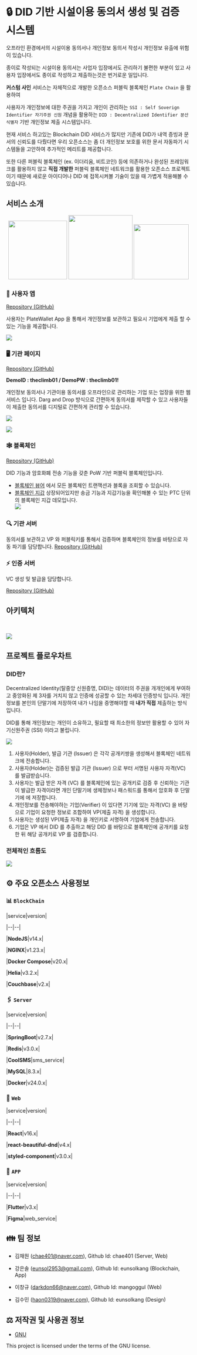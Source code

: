 
# :lock: DID 기반 시설이용 동의서 생성 및 검증 시스템



오프라인 환경에서의 시설이용 동의서나 개인정보 동의서 작성시 개인정보 유출에 위험이 있습니다.

종이로 작성되는 시설이용 동의서는 사업자 입장에서도 관리하기 불편한 부분이 있고 사용자 입장에서도 종이로 작성하고 제출하는것은 번거로운 일입니다.

  

**커스텀 사인** 서비스는 자체적으로 개발한 오픈소스 퍼블릭 블록체인 `Plate Chain` 을 활용하여

사용자가 개인정보에 대한 주권을 가지고 개인이 관리하는 `SSI : Self Soverign Identifier 자기주권 신원` 개념을 활용하는 `DID : Decentralized Identifier 분산 식별자` 기반 개인정보 제출 시스템입니다.

현재 서비스 하고있는 Blockchain DID 서비스가 많지만 기존에 DID가 내역 증빙과 문서의 신뢰도를 다뤘다면 우리 오픈소스는 좀 더 개인정보 보호를 위한 문서 자동파기 시스템들을 고안하여 추가적인 메리트를 제공합니다.

또한 다른 퍼블릭 블록체인 (ex. 이더리움, 비트코인) 등에 의존하거나 완성된 프레임워크를 활용하지 않고
**직접 개발한** 퍼블릭 블록체인 네트워크를 활용한 오픈소스 프로젝트이기 때문에 새로운 아이디어나 DID 에 접목시켜볼 기술이 있을 때 가볍게 적용해볼 수 있습니다. 

  

## 서비스 소개

<p  align="center">
<a  href="https://coral-piranha-fd5.notion.site/CustomSign-2521b412b83144498284b498f67f8a9d"><img  src="https://img.shields.io/badge/Notion-000000?style=for-the-badge&logo=Notion&logoColor=white"  width=160></a>
<a  href="https://www.youtube.com/watch?si=hySRRINMpvC4hQV1&v=x4O0WdMcpEY&feature=youtu.be"><img  src="https://img.shields.io/badge/Youtube-FF0000?style=for-the-badge&logo=Youtube&logoColor=white"  width=175></a>
<a  href="http://www.customsign.shop"><img  src="https://user-images.githubusercontent.com/83829352/266290884-d336e405-8138-4c94-b0bc-8b87b79a0b1e.png"  width=150></a>
</p>

### 📱 사용자 앱

[Repository (GitHub)](https://github.com/2023-oss/OSS-APP)

사용자는 PlateWallet App 을 통해서 개인정보를 보관하고 필요시 기업에게 제출 할 수 있는 기능을 제공합니다.

<p>

<img  src="https://user-images.githubusercontent.com/22852287/265966811-21446caf-4c1e-4e1a-b366-91f08a0a686d.png">

</p>

  

### 🖥️ 기관 페이지

[Repository (GitHub)](https://github.com/2023-oss/OSS-WEB)

<p  align="center">

<b>DemoID : theclimb01 / DemoPW : theclimb01!</b>

</p>

개인정보 동의서나 기관이용 동의서를 오프라인으로 관리하는 기업 또는 업장을 위한 웹 서비스 입니다.
Darg and Drop 방식으로 간편하게 동의서를 제작할 수 있고 사용자들이 제출한 동의서를 디지털로 간편하게 관리할 수 있습니다.

<p>

<img  src="https://github.com/2023-oss/OSS-WEB/assets/102888719/6a0ad2c5-1476-43f1-9a90-a124aab8376a">

</p>

<p>

<img  src="https://github.com/2023-oss/OSS-WEB/assets/102888719/ad414a3e-ce1f-4f4e-a886-cf741eeaa27b">

</p>

  

### 🕸️ 블록체인
[Repository (GitHub)](https://github.com/2023-oss/OSS-PLATECHAIN)

DID 기능과 암호화폐 전송 기능을 갖춘 PoW 기반 퍼블릭 블록체인입니다. 

- [블록체인 뷰어](http://block.platechain.shop/) 에서 모든 블록체인 트랜잭션과 블록을 조회할 수 있습니다.
- [블록체인 지갑](http://block.platechain.shop/) 상장되어있지만 송금 기능과 지갑기능을 확인해볼 수 있는 PTC 단위의 블록체인 지갑 데모입니다.  
![](https://user-images.githubusercontent.com/22852287/266316405-1a42dbd8-b4fa-452e-9488-5a82d89a47b3.png)
  



### :mag: 기관 서버
동의서를 보관하고 VP 와 퍼블릭키를 통해서 검증하며 블록체인의 정보를 바탕으로 자동 파기를 담당합니다.
[Repository (GitHub)](https://github.com/2023-oss/OSS-BACKEND)

  

### ⚡ 인증 서버
VC 생성 및 발급을 담당합니다. 

[Repository (GitHub)](https://github.com/2023-oss/OSS-ISSUER)

  
  

## 아키텍처

<br/>

  

![](https://user-images.githubusercontent.com/22852287/265968000-09658fac-4e28-4456-81d3-d64959ce978c.png)

  

## 프로젝트 플로우차트

### DID란?

Decentralized Identity(탈중앙 신원증명, DID)는 데이터의 주권을 개개인에게 부여하고 중앙화된 제 3자를 거치지 않고 인증에 성공할 수 있는 차세대 인증방식 입니다. 개인정보를 본인의 단말기에 저장하여 내가 나임을 증명해야할 때 **내가 직접** 제출하는 방식입니다.

DID를 통해 개인정보는 개인이 소유하고, 필요할 때 최소한의 정보만 활용할 수 있어 자기신원주권 (SSI) 이라고 불립니다.

![](https://user-images.githubusercontent.com/83829352/266076494-7cd11b21-a114-434e-89b6-7890774c0506.png)

1. 사용자(Holder), 발급 기관 (Issuer) 은 각각 공개키쌍을 생성해서 블록체인 네트워크에 전송합니다.
2. 사용자(Holder)는 검증된 발급 기관 (Issuer) 으로 부터 서명된 사용자 자격(VC) 를 발급받습니다. 
3. 사용자는 발급 받은 자격 (VC) 를 블록체인에 있는 공개키로 검증 후 신뢰하는 기관이 발급한 자격이라면 개인 단말기에 생체정보나 패스워드를 통해서 암호화 후 단말기에 에 저장합니다. 
4. 개인정보를 전송해야하는 기업(Verifier) 이 있다면 기기에 있는 자격(VC) 을 바탕으로 기업이 요청한 정보로 조합하여 VP(제출 자격) 을 생성합니다.
5. 사용자는 생성된 VP(제출 자격) 을 개인키로 서명하여 기업에게 전송합니다. 
6. 기업은 VP 에서 DID 를 추출하고 해당 DID 를 바탕으로 블록체인에 공개키를 요청한 뒤 해당 공개키로 VP 를 검증합니다.


### 전체적인 흐름도

![](https://user-images.githubusercontent.com/83829352/266094215-16944ccc-321e-4531-974f-0148fe998f71.png)

  

## ⚙️ 주요 오픈소스 사용정보

### 📊 `BlockChain`

  

|service|version|

|--|--|

|**NodeJS**|v14.x|

|**NGINX**|v1.23.x|

|**Docker Compose**|v20.x|

|**Helia**|v3.2.x|

|**Couchbase**|v2.x|

  

### 🖇 `Server`

  

|service|version|

|--|--|

|**SpringBoot**|v2.7.x|

|**Redis**|v3.0.x|

|**CoolSMS**|sms_service|

|**MySQL**|8.3.x|

|**Docker**|v24.0.x|

  
  

### 🚏 `Web`

|service|version|

|--|--|

|**React**|v16.x|

|**react-beautiful-dnd**|v4.x|

|**styled-component**|v3.0.x|

  

### 📱 `APP`

  

|service|version|

|--|--|

|**Flutter**|v3.x|

|**Figma**|web_service|

  

## 👪 팀 정보

- 김채원 (chae401@naver.com), Github Id: chae401 (Server, Web)

  

- 강은솔 (eunsol2953@gmail.com), Github Id: eunsolkang (Blockchain, App)

  

- 이창규 (darkdon66@naver.com), Github Id: mangoggul (Web)

  

- 김수민 (haon0319@naver.com), Github Id: eunsolkang (Design)

  

## ⚖️ 저작권 및 사용권 정보

  

* [GNU]([https://github.com/osamhack2022/CLOUD_APP_IOT_KeepYourEndeavor_Moment/blob/main/LICENSE](https://github.com/2023-oss/.github/blob/main/LICENSE))

  

This project is licensed under the terms of the GNU license.
